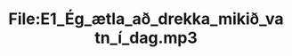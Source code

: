 ---
title: File:E1_Ég_ætla_að_drekka_mikið_vatn_í_dag.mp3
recording of: Ég ætla að drekka mikið vatn í dag.
reading speed: slow
speaker: E
license: CC0
---